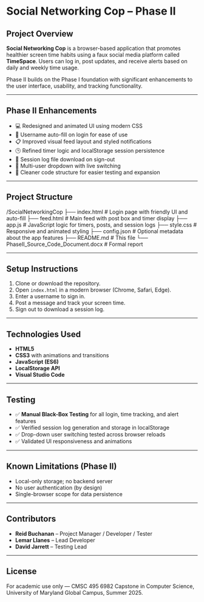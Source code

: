 # Social Networking Cop – Phase II

## Project Overview

**Social Networking Cop** is a browser-based application that promotes healthier screen time habits using a faux social media platform called **TimeSpace**. Users can log in, post updates, and receive alerts based on daily and weekly time usage. 

Phase II builds on the Phase I foundation with significant enhancements to the user interface, usability, and tracking functionality.

---

## Phase II Enhancements

- 💻 Redesigned and animated UI using modern CSS
- 👤 Username auto-fill on login for ease of use
- 📋 Improved visual feed layout and styled notifications
- 🕒 Refined timer logic and localStorage session persistence
- 📁 Session log file download on sign-out
- 🔁 Multi-user dropdown with live switching
- 🧪 Cleaner code structure for easier testing and expansion

---

## Project Structure

/SocialNetworkingCop
├── index.html # Login page with friendly UI and auto-fill
├── feed.html # Main feed with post box and timer display
├── app.js # JavaScript logic for timers, posts, and session logs
├── style.css # Responsive and animated styling
├── config.json # Optional metadata about the app features
├── README.md # This file
└── PhaseII_Source_Code_Document.docx # Formal report

---

## Setup Instructions

1. Clone or download the repository.
2. Open `index.html` in a modern browser (Chrome, Safari, Edge).
3. Enter a username to sign in.
4. Post a message and track your screen time.
5. Sign out to download a session log.

---

## Technologies Used

- **HTML5**
- **CSS3** with animations and transitions
- **JavaScript (ES6)**
- **LocalStorage API**
- **Visual Studio Code**

---

## Testing

- ✅ **Manual Black-Box Testing** for all login, time tracking, and alert features
- ✅ Verified session log generation and storage in localStorage
- ✅ Drop-down user switching tested across browser reloads
- ✅ Validated UI responsiveness and animations

---

## Known Limitations (Phase II)

- Local-only storage; no backend server
- No user authentication (by design)
- Single-browser scope for data persistence

---

## Contributors

- **Reid Buchanan** – Project Manager / Developer / Tester  
- **Lemar Llanes** – Lead Developer  
- **David Jarrett** – Testing Lead  

---

## License

For academic use only — CMSC 495 6982 Capstone in Computer Science, University of Maryland Global Campus, Summer 2025.
